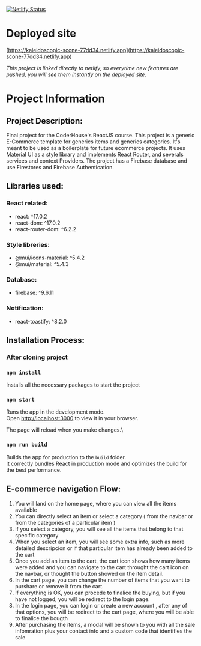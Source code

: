 [![Netlify Status](https://api.netlify.com/api/v1/badges/043d4cca-3c7e-440e-a419-5e6378fe0e65/deploy-status)](https://app.netlify.com/sites/kaleidoscopic-scone-77dd34/deploys)

# Deployed site

[https://kaleidoscopic-scone-77dd34.netlify.app](https://kaleidoscopic-scone-77dd34.netlify.app)

_This project is linked directly to netlify, so everytime new features are pushed, you will see them instantly on the deployed site._

# Project Information

## Project Description:

Final project for the CoderHouse's ReactJS course.
This project is a generic E-Commerce template for generics items and generics categories.
It's meant to be used as a boilerplate for future ecommerce projects.
It uses Material UI as a style library and implements React Router, and severals services and context Providers.
The project has a Firebase database and use Firestores and Firebase Authentication.

## Libraries used:

### React related: 
- react: ^17.0.2
- react-dom: ^17.0.2
- react-router-dom: ^6.2.2

### Style libreries:
- @mui/icons-material: ^5.4.2
- @mui/material: ^5.4.3

### Database:
- firebase: ^9.6.11

### Notification:
- react-toastify: ^8.2.0

## Installation Process:

### After cloning project
### `npm install`
Installs all the necessary packages to start the project

### `npm start`

Runs the app in the development mode.\
Open [http://localhost:3000](http://localhost:3000) to view it in your browser.

The page will reload when you make changes.\

### `npm run build`

Builds the app for production to the `build` folder.\
It correctly bundles React in production mode and optimizes the build for the best performance.


## E-commerce navigation Flow:

1. You will land on the home page, where you can view all the items available
2. You can directly select an item or select a category ( from the navbar or from the categories of a particular item ) 
3. If you select a category, you will see all the items that belong to that specific category
4. When you select an item, you will see some extra info, such as more detailed descripcion or if that particular item has already been added to the cart
5. Once you add an item to the cart, the cart icon shows how many items were added and you can navigate to the cart throught the cart icon on the navbar, or thought the button showed on the item detail.
6. In the cart page, you can change the number of items that you want to purshare or remove it from the cart.
7. If everything is OK, you can procede to finalice the buying, but if you have not logged, you will be redirect to the login page.
8. In the login page, you can login or create a new account , after any of that options, you will be redirect to the cart page, where you will be able to finalice the bougth
9. After purchasing the items, a modal will be shown to you with all the sale infomration plus your contact info and a custom code that identifies the sale
